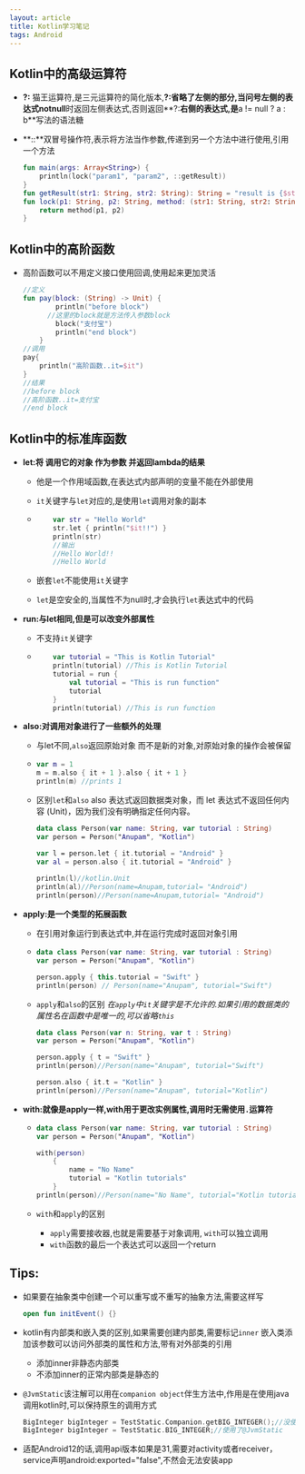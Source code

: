 ```yaml
---
layout: article
title: Kotlin学习笔记
tags: Android
---
```


## Kotlin中的高级运算符

- **?:** 猫王运算符,是三元运算符的简化版本,**?:**省略了左侧的部分,当问号左侧的表达式**notnull**时返回左侧表达式,否则返回**?:**右侧的表达式,是**a != null ? a : b**写法的语法糖

- **::**双冒号操作符,表示将方法当作参数,传递到另一个方法中进行使用,引用一个方法

  ```kotlin
  fun main(args: Array<String>) {
      println(lock("param1", "param2", ::getResult))
  }
  fun getResult(str1: String, str2: String): String = "result is {$str1 , $str2}"
  fun lock(p1: String, p2: String, method: (str1: String, str2: String) -> String): String {
      return method(p1, p2)
  }
  ```

## Kotlin中的高阶函数

- 高阶函数可以不用定义接口使用回调,使用起来更加灵活

  ```kotlin
  //定义
  fun pay(block: (String) -> Unit) {
          println("before block")
  		//这里的block就是方法传入参数block
          block("支付宝")
          println("end block")
      }
  //调用
  pay{
      println("高阶函数..it=$it")
  }
  //结果
  //before block
  //高阶函数..it=支付宝
  //end block
  ```

## Kotlin中的标准库函数

- **let:将 调用它的对象 作为参数 并返回lambda的结果**

  - 他是一个作用域函数,在表达式内部声明的变量不能在外部使用

  - `it`关键字与`let`对应的,是使用`let`调用对象的副本

  - ```kotlin
        var str = "Hello World"
        str.let { println("$it!!") }
        println(str)
        //输出
        //Hello World!!
        //Hello World
    ```

  - 嵌套`let`不能使用`it`关键字

  - `let`是空安全的,当属性不为null时,才会执行`let`表达式中的代码

- **run:与let相同,但是可以改变外部属性**

  - 不支持`it`关键字

  - ```kotlin
    	var tutorial = "This is Kotlin Tutorial"
        println(tutorial) //This is Kotlin Tutorial
        tutorial = run {
            val tutorial = "This is run function"
            tutorial
        }
        println(tutorial) //This is run function
    ```

- **also:对调用对象进行了一些额外的处理**

  - 与let不同,`also`返回原始对象 而不是新的对象,对原始对象的操作会被保留

  - ```kotlin
    var m = 1
    m = m.also { it + 1 }.also { it + 1 }
    println(m) //prints 1 
    ```

  - 区别`let`和`also` also 表达式返回数据类对象，而 let 表达式不返回任何内容 (Unit)，因为我们没有明确指定任何内容。

    ```kotlin
    data class Person(var name: String, var tutorial : String)
    var person = Person("Anupam", "Kotlin")
    
    var l = person.let { it.tutorial = "Android" }
    var al = person.also { it.tutorial = "Android" }
        
    println(l)//kotlin.Unit
    println(al)//Person(name=Anupam,tutorial= "Android")
    println(person)//Person(name=Anupam,tutorial= "Android")
    ```

- **apply:是一个类型的拓展函数**

  - 在引用对象运行到表达式中,并在运行完成时返回对象引用

  - ```kotlin
    data class Person(var name: String, var tutorial : String)
    var person = Person("Anupam", "Kotlin")
    
    person.apply { this.tutorial = "Swift" }
    println(person) // Person(name="Anupam", tutorial="Swift")
    ```

  - `apply`和`also`的区别  *在`apply`中`it`关键字是不允许的.如果引用的数据类的属性名在函数中是唯一的,可以省略`this`*

    ```kotlin
    data class Person(var n: String, var t : String)
    var person = Person("Anupam", "Kotlin")
    
    person.apply { t = "Swift" }
    println(person)//Person(name="Anupam", tutorial="Swift")
    
    person.also { it.t = "Kotlin" }
    println(person)//Person(name="Anupam", tutorial="Kotlin")
    ```

- **with:就像是apply一样,with用于更改实例属性,调用时无需使用`.`运算符**

  - ```kotlin
    data class Person(var name: String, var tutorial : String)
    var person = Person("Anupam", "Kotlin")
    
    with(person)
        {
            name = "No Name"
            tutorial = "Kotlin tutorials"
        }
    println(person)//Person(name="No Name", tutorial="Kotlin tutorials")
    ```

  - `with`和`apply`的区别

    - `apply`需要接收器,也就是需要基于对象调用, `with`可以独立调用
    - `with`函数的最后一个表达式可以返回一个return


## Tips:

- 如果要在抽象类中创建一个可以重写或不重写的抽象方法,需要这样写

    ```kotlin
	open fun initEvent() {}
    ```   
- kotlin有内部类和嵌入类的区别,如果需要创建内部类,需要标记`inner` 嵌入类添加该参数可以访问外部类的属性和方法,带有对外部类的引用
	- 添加inner非静态内部类
	- 不添加inner的正常内部类是静态的

- `@JvmStatic`该注解可以用在`companion object`伴生方法中,作用是在使用java调用kotlin时,可以保持原生的调用方式

    ```kotlin
    BigInteger bigInteger = TestStatic.Companion.getBIG_INTEGER();//没使用@JvmStatic
    BigInteger bigInteger = TestStatic.BIG_INTEGER;//使用了@JvmStatic
    ```

- 适配Android12的话,调用api版本如果是31,需要对activity或者receiver，service声明android:exported="false",不然会无法安装app

